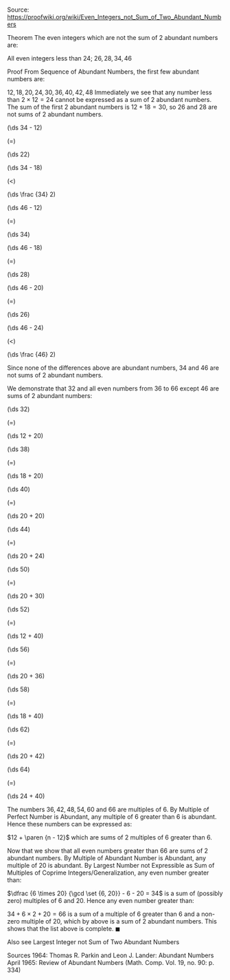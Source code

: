 # 

Source: https://proofwiki.org/wiki/Even_Integers_not_Sum_of_Two_Abundant_Numbers



Theorem
The even integers which are not the sum of $2$ abundant numbers are:

All even integers less than $24$;
$26, 28, 34, 46$


Proof
From Sequence of Abundant Numbers, the first few abundant numbers are:

$12, 18, 20, 24, 30, 36, 40, 42, 48$
Immediately we see that any number less than $2 \times 12 = 24$ cannot be expressed as a sum of $2$ abundant numbers.
The sum of the first $2$ abundant numbers is $12 + 18 = 30$, so $26$ and $28$ are not sums of $2$ abundant numbers.














\(\ds 34 - 12\)

\(=\)







\(\ds 22\)




















\(\ds 34 - 18\)

\(<\)







\(\ds \frac {34} 2\)




















\(\ds 46 - 12\)

\(=\)







\(\ds 34\)




















\(\ds 46 - 18\)

\(=\)







\(\ds 28\)




















\(\ds 46 - 20\)

\(=\)







\(\ds 26\)




















\(\ds 46 - 24\)

\(<\)







\(\ds \frac {46} 2\)









Since none of the differences above are abundant numbers, $34$ and $46$ are not sums of $2$ abundant numbers.

We demonstrate that $32$ and all even numbers from $36$ to $66$ except $46$ are sums of $2$ abundant numbers:














\(\ds 32\)

\(=\)







\(\ds 12 + 20\)




















\(\ds 38\)

\(=\)







\(\ds 18 + 20\)




















\(\ds 40\)

\(=\)







\(\ds 20 + 20\)




















\(\ds 44\)

\(=\)







\(\ds 20 + 24\)




















\(\ds 50\)

\(=\)







\(\ds 20 + 30\)




















\(\ds 52\)

\(=\)







\(\ds 12 + 40\)




















\(\ds 56\)

\(=\)







\(\ds 20 + 36\)




















\(\ds 58\)

\(=\)







\(\ds 18 + 40\)




















\(\ds 62\)

\(=\)







\(\ds 20 + 42\)




















\(\ds 64\)

\(=\)







\(\ds 24 + 40\)









The numbers $36, 42, 48, 54, 60$ and $66$ are multiples of $6$.
By Multiple of Perfect Number is Abundant, any multiple of $6$ greater than $6$ is abundant.
Hence these numbers can be expressed as:

$12 + \paren {n - 12}$
which are sums of $2$ multiples of $6$ greater than $6$.

Now that we show that all even numbers greater than $66$ are sums of $2$ abundant numbers.
By Multiple of Abundant Number is Abundant, any multiple of $20$ is abundant.
By Largest Number not Expressible as Sum of Multiples of Coprime Integers/Generalization, any even number greater than:

$\dfrac {6 \times 20} {\gcd \set {6, 20}} - 6 - 20 = 34$
is a sum of (possibly zero) multiples of $6$ and $20$.
Hence any even number greater than:

$34 + 6 \times 2 + 20 = 66$
is a sum of a multiple of $6$ greater than $6$ and a non-zero multiple of $20$, which by above is a sum of $2$ abundant numbers.
This shows that the list above is complete.
$\blacksquare$


Also see
Largest Integer not Sum of Two Abundant Numbers


Sources
1964: Thomas R. Parkin and Leon J. Lander: Abundant Numbers
April 1965: Review of Abundant Numbers (Math. Comp. Vol. 19, no. 90: p. 334)




